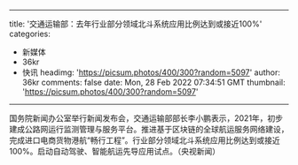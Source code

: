 
---
title: '交通运输部：去年行业部分领域北斗系统应用比例达到或接近100%'
categories: 
 - 新媒体
 - 36kr
 - 快讯
headimg: 'https://picsum.photos/400/300?random=5097'
author: 36kr
comments: false
date: Mon, 28 Feb 2022 07:34:51 GMT
thumbnail: 'https://picsum.photos/400/300?random=5097'
---

<div>   
国务院新闻办公室举行新闻发布会，交通运输部部长李小鹏表示，2021年，初步建成公路网运行监测管理与服务平台。推进基于区块链的全球航运服务网络建设，完成进口电商货物港航“畅行工程”。行业部分领域北斗系统应用比例达到或接近100%。启动自动驾驶、智能航运先导应用试点。（央视新闻）  
</div>
            